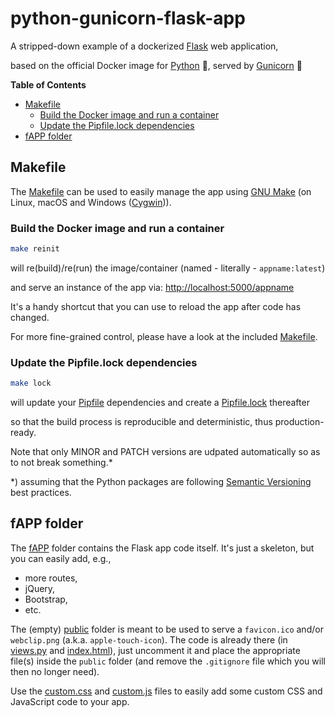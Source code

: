 # python-gunicorn-flask-app

A stripped-down example of a dockerized [Flask](https://flask.palletsprojects.com/en/2.2.x/) web application,

based on the official Docker image for [Python](https://hub.docker.com/_/python) :snake:, served by [Gunicorn](https://gunicorn.org/) :unicorn:

**Table of Contents**

- [Makefile](#makefile)
  - [Build the Docker image and run a container](#build-the-docker-image-and-run-a-container)
  - [Update the Pipfile.lock dependencies](#update-the-pipfilelock-dependencies)
- [fAPP folder](#fapp-folder)

## Makefile

The [Makefile](Makefile) can be used to easily manage the app using [GNU Make](https://www.gnu.org/software/make/) (on Linux, macOS and Windows ([Cygwin](https://www.cygwin.com/))).

### Build the Docker image and run a container

```sh
make reinit
```

will re(build)/re(run) the image/container (named - literally - `appname:latest`)

and serve an instance of the app via: [http://localhost:5000/appname](http://localhost:5000/appname)

It's a handy shortcut that you can use to reload the app after code has changed.

For more fine-grained control, please have a look at the included [Makefile](Makefile).

### Update the Pipfile.lock dependencies

```sh
make lock
```

will update your [Pipfile](Pipfile) dependencies and create a [Pipfile.lock](Pipfile.lock) thereafter

so that the build process is reproducible and deterministic, thus production-ready.

Note that only MINOR and PATCH versions are udpated automatically so as to not break something.\*

\*) assuming that the Python packages are following [Semantic Versioning](https://semver.org/) best practices.

## fAPP folder

The [fAPP](fAPP) folder contains the Flask app code itself. It's just a skeleton, but you can easily add, e.g.,
- more routes,
- jQuery,
- Bootstrap,
- etc.

<!-- textlint-disable -->
The (empty) [public](fAPP/public) folder is meant to be used to serve a `favicon.ico` and/or `webclip.png` (a.k.a. `apple-touch-icon`). The code is already there (in [views.py](fAPP/views.py) and [index.html](fAPP/templates/index.html)), just uncomment it and place the appropriate file(s) inside the `public` folder (and remove the `.gitignore` file which you will then no longer need).
<!-- textlint-enable -->

<!-- textlint-disable -->
Use the [custom.css](fAPP/static/custom.css) and [custom.js](fAPP/static/custom.js) files to easily add some custom CSS and JavaScript code to your app.
<!-- textlint-enable -->

